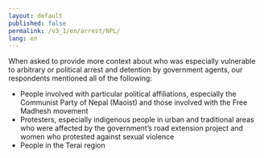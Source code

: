 ```yaml
---
layout: default
published: false
permalink: /v3_1/en/arrest/NPL/
lang: en
---
```


When asked to provide more context about who was especially vulnerable to arbitrary or political arrest and detention by government agents, our respondents mentioned all of the following:
-	People involved with particular political affiliations, especially the Communist Party of Nepal (Maoist) and those involved with the Free Madhesh movement
-	Protesters, especially indigenous people in urban and traditional areas who were affected by the government’s road extension project and women who protested against sexual violence
-	People in the Terai region

